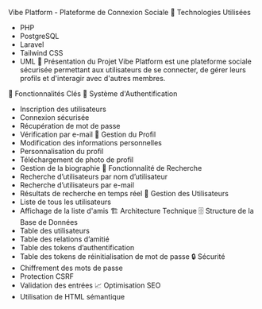 Vibe Platform - Plateforme de Connexion Sociale
📌 Technologies Utilisées
- PHP
- PostgreSQL
- Laravel
- Tailwind CSS
- UML
🚀 Présentation du Projet
Vibe Platform est une plateforme sociale sécurisée permettant aux utilisateurs de se connecter, de gérer leurs profils et d'interagir avec d'autres membres.

🔑 Fonctionnalités Clés
🔐 Système d'Authentification
- Inscription des utilisateurs
- Connexion sécurisée
- Récupération de mot de passe
- Vérification par e-mail
👤 Gestion du Profil
- Modification des informations personnelles
- Personnalisation du profil
- Téléchargement de photo de profil
- Gestion de la biographie
🔎 Fonctionnalité de Recherche
- Recherche d’utilisateurs par nom d’utilisateur
- Recherche d’utilisateurs par e-mail
- Résultats de recherche en temps réel
👥 Gestion des Utilisateurs
- Liste de tous les utilisateurs
- Affichage de la liste d'amis
🏗️ Architecture Technique
🗄️ Structure de la Base de Données
- Table des utilisateurs
- Table des relations d’amitié
- Table des tokens d’authentification
- Table des tokens de réinitialisation de mot de passe
🔒 Sécurité
- Chiffrement des mots de passe
- Protection CSRF
- Validation des entrées
📈 Optimisation SEO
- Utilisation de HTML sémantique
